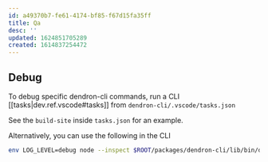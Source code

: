```yaml
---
id: a49370b7-fe61-4174-bf85-f67d15fa35ff
title: Qa
desc: ''
updated: 1624851705289
created: 1614837254472
---
```


## Debug
To debug specific dendron-cli commands, run a CLI [[tasks|dev.ref.vscode#tasks]] from `dendron-cli/.vscode/tasks.json`

See the `build-site` inside `tasks.json` for an example.

Alternatively, you can use the following in the CLI
```sh
env LOG_LEVEL=debug node --inspect $ROOT/packages/dendron-cli/lib/bin/dendron-cli.js buildSite --stage dev 
```

